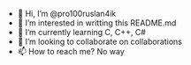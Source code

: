 - 👋 Hi, I’m @pro100ruslan4ik
- 👀 I’m interested in writting this README.md
- 🌱 I’m currently learning C, C++, C#
- 💞️ I’m looking to collaborate on collaborations
- 📫 How to reach me? No way

<!---
pro100ruslan4ik/pro100ruslan4ik is a ✨ special ✨ repository because its `README.md` (this file) appears on your GitHub profile.
You can click the Preview link to take a look at your changes.
--->
